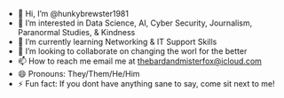 - 👋 Hi, I’m @hunkybrewster1981
- 👀 I’m interested in Data Science, AI, Cyber Security, Journalism, Paranormal Studies, & Kindness
- 🌱 I’m currently learning Networking & IT Support Skills
- 💞️ I’m looking to collaborate on changing the worl for the better
- 📫 How to reach me email me at thebardandmisterfox@icloud.com
- 😄 Pronouns: They/Them/He/Him
- ⚡ Fun fact: If you dont have anything sane to say, come sit next to me!

<!---
hunkybrewster1981/hunkybrewster1981 is a ✨ special ✨ repository because its `README.md` (this file) appears on your GitHub profile.
You can click the Preview link to take a look at your changes.
--->
